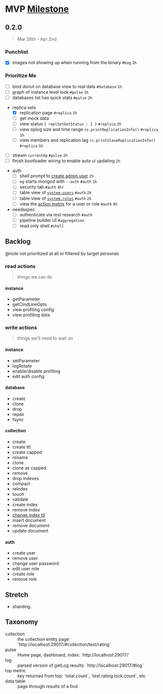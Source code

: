 # MVP [Milestone](../milestones.md)

## 0.2.0

> Mar 26th - Apr 2nd

### Punchlist

- [x] images not showing up when running from the binary `#bug` `2h`

### Prioritize Me

- [ ] bind donut on database view to real data `#database` `1h`
- [ ] graph of instance level lock `#pulse` `1h`
- [ ] databases list has quick stats `#pulse` `2h`
- replica sets
  - [x] replication page `#replica` `1h`
  - [ ] get mock data
  - [ ] view status `{ replSetGetStatus : 1 }` `#replica`  `2h`
  - [ ] view oplog size and time range `rs.printReplicationInfo()` `#replica`  `1h`
  - [ ] view members and replication lag `rs.printSlaveReplicationInfo()` `#replica`  `1h`
- [ ] stream `currentOp` `#pulse` `2h`
- [ ] finish bootloader wiring to enable auto ui updating `2h`
- auth
  - [ ] shell prompt to [create admin user][create-admin] `2h`
  - [ ] `mg` starts mongod with `--auth` `#auth` `1h`
  - [ ] security tab `#auth` `4hr`
  - [ ] table view of [`system.users`][system.users]  `#auth` `2h`
  - [ ] table view of [`system.roles`][system.roles] `#auth` `2h`
  - [ ] view the [action matrix][user-actions] for a user or role `#auth` `4h`
- needsspec
  - [ ] authenticate via rest research `#auth`
  - [ ] pipeline builder UI `#aggregation`
  - [ ] read only shell `#shell`

[create-admin]: http://docs.mongodb.org/manual/tutorial/add-user-administrator/
[user-actions]: http://docs.mongodb.org/master/reference/privilege-actions/#security-user-actions
[system.roles]: http://docs.mongodb.org/master/reference/system-roles-collection/
[system.users]: http://docs.mongodb.org/master/reference/system-users-collection/

## Backlog

_@note_ not prioritized at all or filtered by target personas

### read actions

> things we can do

#### instance

- getParameter
- getCmdLineOpts
- view profiling config
- view profiling data

### write actions

> things we'll need to wait on

#### instance

- setParameter
- logRotate
- enable/disable profiling
- edit auth config

#### database

- create
- clone
- drop
- repair
- fsync

#### collection

- create
- create ttl
- create capped
- rename
- clone
- clone as capped
- remove
- drop indexes
- compact
- reIndex
- touch
- validate
- create index
- remove index
- [change index ttl](http://docs.mongodb.org/manual/reference/command/collMod/#index)
- insert document
- remove document
- update document

#### auth

- create user
- remove user
- change user password
- edit user role
- create role
- remove role

## Stretch

- sharding.


## Taxonomy

<dl>
  <dt>collection</dt>
  <dd>the collection entity page: `http://localhost:29017/#collection/test/rating`</dd>

  <dt>pulse</dt>
  <dd>Home page, dashboard, index: `http://localhost:29017/`</dd>

  <dt>log</dt>
  <dd>parsed version of getLog results: `http://localhost:29017/#log`</dd>

  <dt>top metric</dt>
  <dd>key returned from top: `total.count`, `test.rating.lock.count`, etc</dd>

  <dt>data table</dt>
  <dd>page through results of a find</dd>

  <dt></dt>
  <dd></dd>

</dl>
